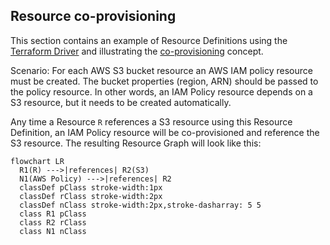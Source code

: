 ## Resource co-provisioning

This section contains an example of Resource Definitions using the [Terraform Driver](https://developer.humanitec.com/integration-and-extensions/drivers/generic-drivers/terraform/) and illustrating the [co-provisioning](https://developer.humanitec.com/platform-orchestrator/resources/resource-graph/#co-provision-resources) concept.

Scenario: For each AWS S3 bucket resource an AWS IAM policy resource must be created. The bucket properties (region, ARN) should be passed to the policy resource. 
In other words, an IAM Policy resource depends on a S3 resource, but it needs to be created automatically.

Any time a Resource `R` references a S3 resource using this Resource Definition, an IAM Policy resource will be co-provisioned and reference the S3 resource. The resulting Resource Graph will look like this:

```mermaid
flowchart LR
  R1(R) --->|references| R2(S3)
  N1(AWS Policy) --->|references| R2
  classDef pClass stroke-width:1px
  classDef rClass stroke-width:2px
  classDef nClass stroke-width:2px,stroke-dasharray: 5 5
  class R1 pClass
  class R2 rClass
  class N1 nClass
```
